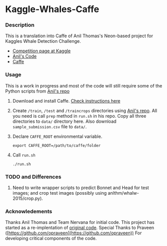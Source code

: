 # Kaggle-Whales-Caffe

### Description

This is a translation into Caffe of Anil Thomas's Neon-based project for Kaggles Whale Detection Challenge.

- [Competition page at Kaggle](https://kaggle.com/c/noaa-right-whale-recognition)
- [Anil's Code](https://github.com/anlthms/whale-2015)
- [Caffe](caffe.berkeleyvision.org)

### Usage

This is a work in progress and most of the code will still require some of the Python scripts 
from [Anil's repo](https://github.com/anlthms/whale-2015)

1. Download and install Caffe. [Check instructions here](https://github.com/BVLC/caffe/)

2. Create ```/train```, ```/test``` and ```/traincrops``` directories using 
   [Anil's repo](https://github.com/anlthms/whale-2015). All you need is call ```prep``` method in ```run.sh``` in 
   his repo. Copy all three directories to ```data/``` directory here. Also download ```sample_submission.csv``` file to ```data/```.

3. Declare ```CAFFE_ROOT``` environmental variable. 

    ```
    export CAFFE_ROOT=/path/to/caffe/folder
    ```

4. Call ```run.sh```

    ```
    ./run.sh
    ```

### TODO and Differences
1. Need to write wrapper scripts to predict Bonnet and Head for test images; and crop test images (possibly using anlthm/whalw-2015/crop.py).

### Acknowledements
Thanks Anil Thomas and Team Nervana for initial code. This project has started as a re-implentation of [original code](https://github.com/anlthms/whale-2015). Special Thanks to Praveen ([https://github.com/opraveen](https://github.com/opraveen)) For developing critical components of the code.
